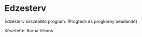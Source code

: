 # Edzesterv
Edzésterv összeállító program. 
(Progtech és progkörny beadandó)

Készítette: Barna Vilmos
